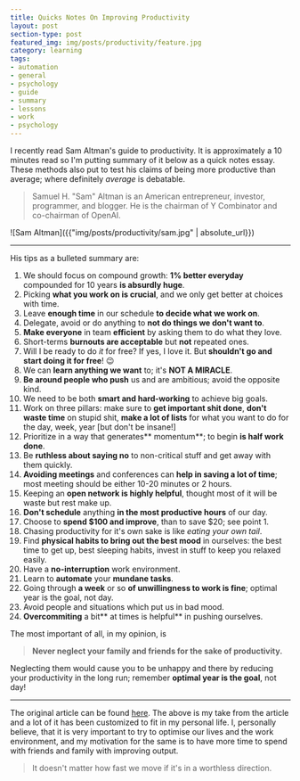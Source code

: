 ```yaml
---
title: Quicks Notes On Improving Productivity
layout: post
section-type: post
featured_img: img/posts/productivity/feature.jpg
category: learning
tags:
- automation
- general
- psychology
- guide
- summary
- lessons
- work
- psychology
---
```


I recently read Sam Altman's guide to productivity. It is approximately a 10 minutes read so I'm putting summary of it below as a quick notes essay. These methods also put to test his claims of being more productive than average; where definitely *average* is debatable.

> Samuel H. "Sam" Altman is an American entrepreneur, investor, programmer, and blogger. He is the chairman of Y Combinator and co-chairman of OpenAI.

![Sam Altman]({{"img/posts/productivity/sam.jpg" | absolute_url}})

---

His tips as a bulleted summary are:

1. We should focus on compound growth: **1% better everyday** compounded for 10 years **is absurdly huge**.
2. Picking **what you work on is crucial**, and we only get better at choices with time.
3. Leave **enough time** in our schedule **to decide what we work on**.
4. Delegate, avoid or do anything to **not do things we don't want to**.
5. **Make everyone** in team **efficient** by asking them to do what they love.
6. Short-terms **burnouts are acceptable** but **not** repeated ones.
7. Will I be ready to do *it* for free? If yes, I love it. But **shouldn't go and start doing it for free**! :wink:
8. We can **learn anything we want** to; it's **NOT A MIRACLE**.
9. **Be around people who push** us and are ambitious; avoid the opposite kind.
10. We need to be both **smart and hard-working** to achieve big goals.
11. Work on three pillars: make sure to **get important shit done**, **don't waste time** on stupid shit, **make a lot of lists** for what you want to do for the day, week, year [but don't be insane!]
12. Prioritize in a way that generates** momentum**; to begin **is half work done**.
13. Be **ruthless about saying no** to non-critical stuff and get away with them quickly.
14. **Avoiding meetings** and conferences can **help in saving a lot of time**; most meeting should be either 10-20 minutes or 2 hours.
15. Keeping an **open network is highly helpful**, thought most of it will be waste but rest make up.
16. **Don't schedule** anything **in the most productive hours** of our day.
17. Choose to **spend $100 and improve**, than to save $20; see point 1.
18. Chasing productivity for it's own sake is like *eating your own tail*.
19. Find **physical habits to bring out the best mood** in ourselves: the best time to get up, best sleeping habits, invest in stuff to keep you relaxed easily.
20. Have a **no-interruption** work environment.
21. Learn to **automate** your **mundane tasks**.
22. Going through **a week** or so **of unwillingness to work is fine**; optimal year is the goal, not day.
23. Avoid people and situations which put us in bad mood.
24. **Overcommiting** a bit** at times is helpful** in pushing ourselves.
 
The most important of all, in my opinion, is 

> **Never neglect your family and friends for the sake of productivity.**

Neglecting them would cause you to be unhappy and there by reducing your productivity in the long run; remember **optimal year is the goal**, not day!

---
The original article can be found [here](https://blog.samaltman.com/productivity). The above is my take from the article and a lot of it has been customized to fit in my personal life. I, personally believe, that it is very important to try to optimise our lives and the work environment, and my motivation for the same is to have more time to spend with friends and family with improving output.

> It doesn't matter how fast we move if it's in a worthless direction.